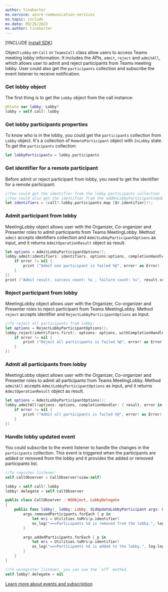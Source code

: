 ```yaml
---
author: tinaharter
ms.service: azure-communication-services
ms.topic: include
ms.date: 09/26/2023
ms.author: tinaharter
---
```

[!INCLUDE [Install SDK](../install-sdk/install-sdk-ios.md)]

Object `Lobby` on `Call` or `TeamsCall` class allow users to access Teams meeting lobby information. It includes the APIs, `admit`, `reject` and `admitAll`, which allows user to admit and reject participants from Teams meeting lobby. User could also get the `participants` collection and subscribe the event listener to receive notification.

### Get lobby object
The first thing is to get the `Lobby` object  from the call instance: 
```swift
@State var lobby: Lobby?
lobby = self.call!.lobby
```

### Get lobby participants properties
To know who is in the lobby, you could get the `participants` collection from `Lobby` object. It's a collection of `RemoteParticipant` object with `InLobby` state. To get the `participants` collection:

```swift
let lobbyParticipants = lobby.participants
```

### Get identifier for a remote participant
Before admit or reject participant from lobby, you need to get the identifier for a remote participant:
```swift
//You could get the identifier from the lobby participants collection
//You could also get the identifier from the addOnLobbyParticipantsUpdatedListener event
let identifiers = (call?.lobby.participants.map {$0.identifier})!;
```

### Admit participant from lobby
MeetingLobby object allows user with the Organizer, Co-organizer and Presenter roles to admit participants from Teams MeetingLobby. Method `admit` accepts identifiers collection and `AdmitLobbyParticipantOptions` as input, and it returns `AdmitOperationResult` object as result.

```swift
let options = AdmitLobbyParticipantOptions();
lobby.admit(identifiers: identifiers, options:options, completionHandler: { result, error in
    if error != nil {
        print ("Admit one participant is failed %@", error! as Error)
    }
})
print ("Admit result. success count: %s , failure count: %s", result.successCount, result.failureParticipants.count)
```

### Reject participant from lobby
MeetingLobby object allows user with the Organizer, Co-organizer and Presenter roles to reject participant from Teams MeetingLobby. Method `reject` accepts identifier and `RejectLobbyParticipantOptions` as input.

```swift
//To reject all participants from lobby:
let options = RejectLobbyParticipantOptions();
lobby.reject(identifiers.first!, options: options, withCompletionHandler: { error in
    if error != nil {
        print ("Reject all participants is failed %@", error! as Error)
    }
})
```

### Admit all participants from lobby
MeetingLobby object allows user with the Organizer, Co-organizer and Presenter roles to admit all participants from Teams MeetingLobby. Method `admitAll` accepts `AdmitLobbyParticipantOptions` as input, and it returns `AdmitOperationResult` object as result.

```swift
let options = AdmitLobbyParticipantOptions();
lobby.admitAll(options: options, completionHandler: { result, error in
    if error != nil {
        print ("Admit all participants is failed %@", error! as Error)
    }
})
```

### Handle lobby updated event
You could subscribe to the event listener to handle the changes in the `participants` collection. This event is triggered when the participants are added or removed from the lobby and it provides the added or removed participants list.

```swift
//To register listener:
self.callObserver = CallObserver(view:self)

lobby = self.call!.lobby
lobby!.delegate = self.callObserver

public class CallObserver : NSObject, LobbyDelegate
{
    public func lobby(_ lobby: Lobby, didUpdateLobbyParticipant args: ParticipantsUpdatedEventArgs) {
        args.removedParticipants.forEach { p in
            let mri = Utilities.toMri(p.identifier)
            os_log("==>Participants %d is removed from the lobby.", log:log, mri)
        }

        args.addedParticipants.forEach { p in
            let mri = Utilities.toMri(p.identifier)
            os_log("==>Participants %d is added to the lobby.", log:log, mri)
        }
    }
}    

//To unregister listener, you can use the `off` method.
self.lobby?.delegate = nil
```
[Learn more about events and subscription ](../../events.md)